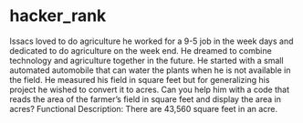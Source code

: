 # hacker_rank
Issacs loved to do agriculture he worked for a 9-5 job in the week days and dedicated to do agriculture on the week end. He dreamed to combine technology and agriculture together in the future. He started with a small automated automobile that can water the plants when he is not available in the field. He measured his field in square feet but for generalizing his project he wished to convert it to acres. Can you help him with a code that reads the area of the farmer’s field in square feet and display the area in acres? Functional Description: There are 43,560 square feet in an acre.
